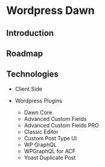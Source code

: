 # Wordpress Dawn


## Introduction


## Roadmap


## Technologies

- Client Side


- Wordpress Plugins
  - Dawn Core
  - Advanced Custom Fields
  - Advanced Custom Fields PRO
  - Classic Editor
  - Custom Post Type UI
  - WP GraphQL
  - WPGraphQL for ACF
  - Yoast Duplicate Post